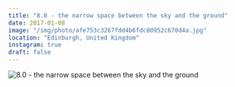 ```yaml
---
title: "8.0 - the narrow space between the sky and the ground"
date: 2017-01-08
image: "/img/photo/afe753c3267fdd4b6fdc80952c670d4a.jpg"
location: "Edinburgh, United Kingdom"
instagram: true
draft: false
---
```


![8.0 - the narrow space between the sky and the ground](/img/photo/afe753c3267fdd4b6fdc80952c670d4a.jpg)
